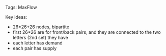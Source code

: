 Tags: MaxFlow

Key ideas:
* 26*26+26 nodes, bipartite
* first 26*26 are for front/back pairs, and they are connected to the two letters (2nd set) they have
* each letter has demand
* each pair has supply